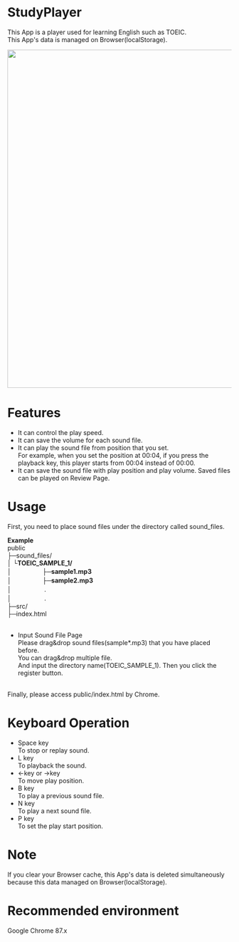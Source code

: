# StudyPlayer
This App is a player used for learning English such as TOEIC. <br/>
This App's data is managed on Browser(localStorage).

<img src="https://user-images.githubusercontent.com/64642177/104330083-fe68bc00-5530-11eb-8f9f-fc0b8af425da.png" width="760px">

# Features

* It can control the play speed.
* It can save the volume for each sound file.
* It can play the sound file from position that you set. <br/>
For example, when you set the position at 00:04, if you press the playback key, this player starts from 00:04 instead of 00:00.  
* It can save the sound file with play position and play volume. Saved files can be played on Review Page.

# Usage

First, you need to place sound files under the directory called sound_files.

**Example**<br/>
public <br/>
├─sound_files/<br/>
│    └**TOEIC_SAMPLE_1/**<br/>
│　　　　　├─**sample1.mp3**<br/>
│　　　　　├─**sample2.mp3**<br/>
│ 　　　　　.<br/>
│ 　　　　　.<br/>
├─src/<br/>
├─index.html<br/>
<br/>

* Input Sound File Page <br/>
Please drag&drop sound files(sample*.mp3) that you have placed before. <br/>
You can drag&drop multiple file.<br/>
And input the directory name(TOEIC_SAMPLE_1). Then you click the register button. <br/>
<br/>
Finally, please access public/index.html by Chrome.

# Keyboard Operation 

* Space key<br/>To stop or replay sound.<br/>
* L key<br/>To playback the sound.<br/>
* ←key or →key<br/>To move play position.<br/>
* B key<br/>To play a previous sound file.<br/>
* N key<br/>To play a next sound file.<br/>
* P key<br/>To set the play start position.<br/>

# Note

If you clear your Browser cache, this App's data is deleted simultaneously because this data managed on Browser(localStorage). 

# Recommended environment

Google Chrome 87.x
